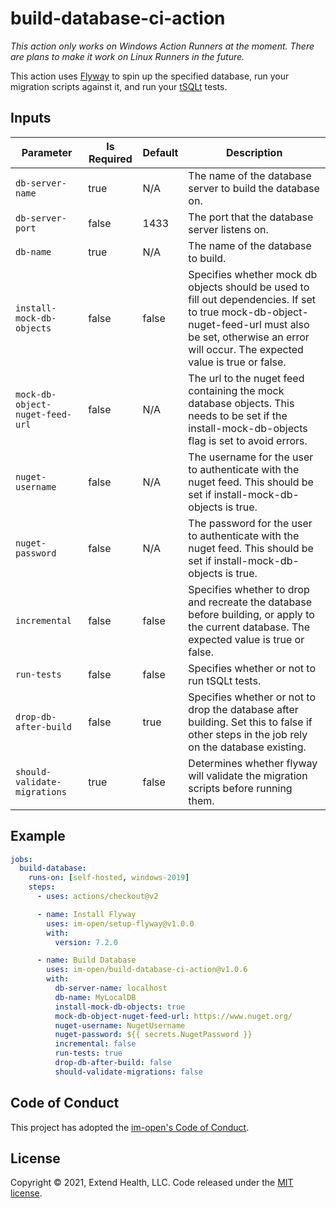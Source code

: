 # build-database-ci-action

_This action only works on Windows Action Runners at the moment. There are plans to make it work on Linux Runners in the future._

This action uses [Flyway](https://flywaydb.org/) to spin up the specified database, run your migration scripts against it, and run your [tSQLt](https://tsqlt.org/) tests.

## Inputs
| Parameter                       | Is Required | Default | Description                                                                                                                                                                                                   |
| ------------------------------- | ----------- | ------- | ------------------------------------------------------------------------------------------------------------------------------------------------------------------------------------------------------------- |
| `db-server-name`                | true        | N/A     | The name of the database server to build the database on.                                                                                                                                                     |
| `db-server-port`                | false       | 1433    | The port that the database server listens on.                                                                                                                                                                 |
| `db-name`                       | true        | N/A     | The name of the database to build.                                                                                                                                                                            |
| `install-mock-db-objects`       | false       | false   | Specifies whether mock db objects should be used to fill out dependencies. If set to true mock-db-object-nuget-feed-url must also be set, otherwise an error will occur. The expected value is true or false. |
| `mock-db-object-nuget-feed-url` | false       | N/A     | The url to the nuget feed containing the mock database objects. This needs to be set if the install-mock-db-objects flag is set to avoid errors.                                                              |
| `nuget-username`                | false       | N/A     | The username for the user to authenticate with the nuget feed. This should be set if install-mock-db-objects is true.                                                                                         |
| `nuget-password`                | false       | N/A     | The password for the user to authenticate with the nuget feed. This should be set if install-mock-db-objects is true.                                                                                         |
| `incremental`                   | false       | false   | Specifies whether to drop and recreate the database before building, or apply to the current database. The expected value is true or false.                                                                   |
| `run-tests`                     | false       | false   | Specifies whether or not to run tSQLt tests.                                                                                                                                                                  |
| `drop-db-after-build`           | false       | true    | Specifies whether or not to drop the database after building. Set this to false if other steps in the job rely on the database existing.                                                                      |
| `should-validate-migrations`    | true        | false   | Determines whether flyway will validate the migration scripts before running them.                                                                                                                            |

## Example

```yml
jobs:
  build-database:
    runs-on: [self-hosted, windows-2019]
    steps:
      - uses: actions/checkout@v2

      - name: Install Flyway
        uses: im-open/setup-flyway@v1.0.0
        with:
          version: 7.2.0

      - name: Build Database
        uses: im-open/build-database-ci-action@v1.0.6
        with:
          db-server-name: localhost
          db-name: MyLocalDB
          install-mock-db-objects: true
          mock-db-object-nuget-feed-url: https://www.nuget.org/
          nuget-username: NugetUsername
          nuget-password: ${{ secrets.NugetPassword }}
          incremental: false
          run-tests: true
          drop-db-after-build: false
          should-validate-migrations: false
```


## Code of Conduct

This project has adopted the [im-open's Code of Conduct](https://github.com/im-open/.github/blob/master/CODE_OF_CONDUCT.md).

## License

Copyright &copy; 2021, Extend Health, LLC. Code released under the [MIT license](LICENSE).
